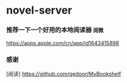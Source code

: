 # novel-server

### 推荐一下一个好用的本地阅读器 `阅微`

<https://apps.apple.com/cn/app/id1643415898>

### 感谢

[阅读] <https://github.com/gedoor/MyBookshelf>
